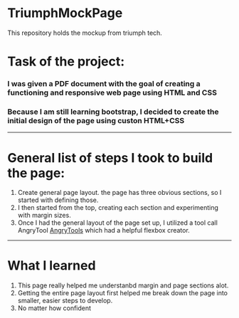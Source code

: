 # TriumphMockPage
This repository holds the mockup from triumph tech. 

#  Task of the project: 
### I was given a PDF document with the goal of creating a functioning and responsive web page using HTML and CSS
### Because I am still learning bootstrap, I decided to create the initial design of the page using custon HTML+CSS 

---

#  General list of steps I took to build the page:
1. Create general page layout. the page has three obvious sections, so I started with defining those. 
2. I then started from the top, creating each section and experimenting with margin sizes. 
3. Once I had the general layout of the page set up, I utilized a tool call AngryTool [AngryTools](https://angrytools.com/) which had a helpful flexbox creator.


---

# What I learned

1. This page really helped me understanbd margin and page sections alot.
2. Getting the entire page layout first helped me break down the page into smaller, easier steps to develop. 
3. No matter how confident 
